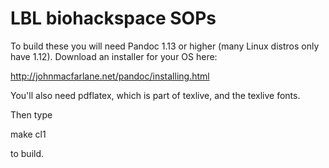 LBL biohackspace SOPs
=====================

To build these you will need Pandoc 1.13 or higher (many Linux distros only have 1.12). Download an installer for your OS here:

http://johnmacfarlane.net/pandoc/installing.html

You'll also need pdflatex, which is part of texlive, and the texlive fonts.

Then type

make cl1

to build.


